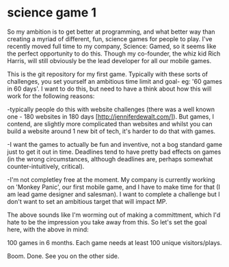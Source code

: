 science game 1
==============

So my ambition is to get better at programming, and what better way than creating a myriad of different, fun, science games for people to play. I've recently moved full time to my company, Science: Gamed, so it seems like the perfect opportunity to do this. Though my co-founder, the whiz kid Rich Harris, will still obviously be the lead developer for all our mobile games.

This is the git repository for my first game. Typically with these sorts of challenges, you set yourself an ambitious time limit and goal- eg: '60 games in 60 days'. I want to do this, but need to have a think about how this will work for the following reasons:

-typically people do this with website challenges (there was a well known one - 180 websites in 180 days [http://jenniferdewalt.com/]). But games, I contend, are slightly more complicated than websites and whilst you can build a website around 1 new bit of tech, it's harder to do that with games. 

-I want the games to actually be fun and inventive, not a bog standard game just to get it out in time. Deadlines tend to have pretty bad effects on games (in the wrong circumstances, although deadlines are, perhaps somewhat counter-intuitively, critical).

-I'm not completley free at the moment. My company is currently working on 'Monkey Panic', our first mobile game, and I have to make time for that (I am lead game designer and salesman). I want to complete a challenge but I don't want to set an ambitious target that will impact MP.

The above sounds like I'm worming out of making a committment, which I'd hate to be the impression you take away from this. So let's set the goal here, with the above in mind:

100 games in 6 months. Each game needs at least 100 unique visitors/plays.

Boom. Done. See you on the other side.